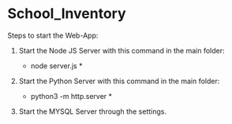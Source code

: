 # School_Inventory

Steps to start the Web-App:

1. Start the Node JS Server with this command in the main folder:

   - node server.js \*

2. Start the Python Server with this command in the main folder:

   - python3 -m http.server \*

3. Start the MYSQL Server through the settings.
